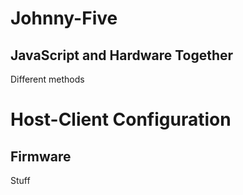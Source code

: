 # Johnny-Five

## JavaScript and Hardware Together

Different methods

# Host-Client Configuration

## Firmware

Stuff
